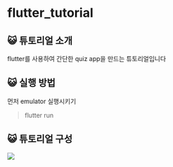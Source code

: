 # flutter_tutorial

## 😺 튜토리얼 소개

flutter를 사용하여 간단한 quiz app을 만드는 튜토리얼입니다

## 😺 실행 방법

먼저 emulator 실행시키기
> flutter run

## 😺 튜토리얼 구성

![](https://images.velog.io/images/sinyoung3016/post/b0774d35-3c00-4dd7-ba89-37dffcf032b3/ezgif.com-gif-maker1.gif)
